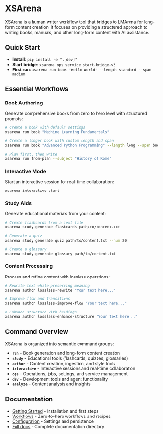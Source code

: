 # XSArena

XSArena is a human writer workflow tool that bridges to LMArena for long-form content creation. It focuses on providing a structured approach to writing books, manuals, and other long-form content with AI assistance.

## Quick Start

- **Install**: `pip install -e ".[dev]"`
- **Start bridge**: `xsarena ops service start-bridge-v2`
- **First run**: `xsarena run book "Hello World" --length standard --span medium`

## Essential Workflows

### Book Authoring
Generate comprehensive books from zero to hero level with structured prompts:
```bash
# Create a book with default settings
xsarena run book "Machine Learning Fundamentals"

# Create a longer book with custom length and span
xsarena run book "Advanced Python Programming" --length long --span book

# Plan first, then write
xsarena run from-plan --subject "History of Rome"
```

### Interactive Mode
Start an interactive session for real-time collaboration:
```bash
xsarena interactive start
```

### Study Aids
Generate educational materials from your content:
```bash
# Create flashcards from a text file
xsarena study generate flashcards path/to/content.txt

# Generate a quiz
xsarena study generate quiz path/to/content.txt --num 20

# Create a glossary
xsarena study generate glossary path/to/content.txt
```

### Content Processing
Process and refine content with lossless operations:
```bash
# Rewrite text while preserving meaning
xsarena author lossless-rewrite "Your text here..."

# Improve flow and transitions
xsarena author lossless-improve-flow "Your text here..."

# Enhance structure with headings
xsarena author lossless-enhance-structure "Your text here..."
```

## Command Overview

XSArena is organized into semantic command groups:

- **`run`** - Book generation and long-form content creation
- **`study`** - Educational tools (flashcards, quizzes, glossaries)
- **`author`** - Content creation, ingestion, and style tools
- **`interactive`** - Interactive sessions and real-time collaboration
- **`ops`** - Operations, jobs, settings, and service management
- **`dev`** - Development tools and agent functionality
- **`analyze`** - Content analysis and insights

## Documentation

- [Getting Started](./docs/USAGE.md) - Installation and first steps
- [Workflows](./docs/USAGE.md) - Zero-to-hero workflows and recipes
- [Configuration](./docs/OPERATING_MODEL.md) - Settings and persistence
- [Full docs](./docs/) - Complete documentation directory
